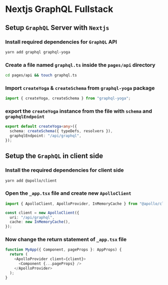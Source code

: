 # Nextjs GraphQL Fullstack

## Setup `GraphQL` Server with `Nextjs`

### Install required dependencies for `GraphQL` API

```sh
yarn add graphql graphql-yoga
```

### Create a file named `graphql.ts` inside the `pages/api` directory

```sh
cd pages/api && touch graphql.ts
```

### Import `createYoga` & `createSchema` from `graphql-yoga` package

```ts
import { createYoga, createSchema } from "graphql-yoga";
```

### export the `createYoga` instance from the file with `schema` and `graphqlEndpoint`

```ts
export default createYoga<any>({
  schema: createSchema({ typeDefs, resolvers }),
  graphqlEndpoint: "/api/graphql",
});
```

## Setup the `GraphQL` in client side

### Install the required dependencies for client side

```sh
yarn add @apollo/client
```

### Open the `_app.tsx` file and create new `ApolloClient`

```ts
import { ApolloClient, ApolloProvider, InMemoryCache } from "@apollo/client";

const client = new ApolloClient({
  uri: "/api/graphql",
  cache: new InMemoryCache(),
});
```

### Now change the return statement of `_app.tsx` file

```ts
function MyApp({ Component, pageProps }: AppProps) {
  return (
    <ApolloProvider client={client}>
      <Component {...pageProps} />
    </ApolloProvider>
  );
}
```
